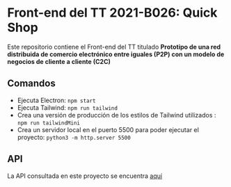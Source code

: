 # Front-end del TT 2021-B026: Quick Shop

Este repositorio contiene el Front-end del TT titulado **Prototipo de una red distribuida de comercio electrónico entre iguales (P2P) con un modelo de negocios de cliente a cliente (C2C)**

## Comandos
- Ejecuta Electron: `npm start`  
- Ejecuta Tailwind: `npm run tailwind`
- Crea una versión de producción de los estilos de Tailwind utilizados : `npm run tailwindMini`
- Crea un servidor local en el puerto 5500 para poder ejecutar el proyecto: `python3 -m http.server 5500`

## API
La API consultada en este proyecto se encuentra [aquí](https://github.com/MaxCazares/TT-Back-end)